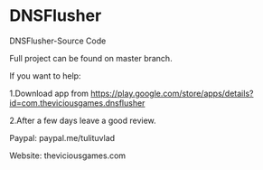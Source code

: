 # DNSFlusher
DNSFlusher-Source Code

Full project can be found on master branch.

If you want to help:

1.Download app from https://play.google.com/store/apps/details?id=com.theviciousgames.dnsflusher

2.After a few days leave a good review.




Paypal:
paypal.me/tulituvlad

Website:
theviciousgames.com
